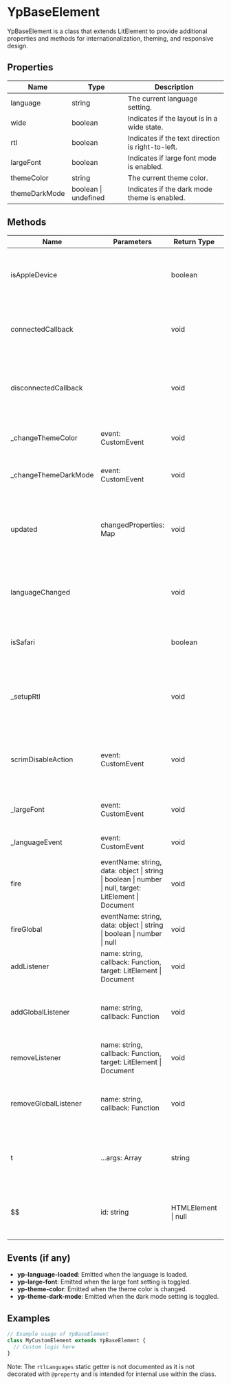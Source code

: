 # YpBaseElement

YpBaseElement is a class that extends LitElement to provide additional properties and methods for internationalization, theming, and responsive design.

## Properties

| Name           | Type                      | Description                                      |
|----------------|---------------------------|--------------------------------------------------|
| language       | string                    | The current language setting.                    |
| wide           | boolean                   | Indicates if the layout is in a wide state.      |
| rtl            | boolean                   | Indicates if the text direction is right-to-left.|
| largeFont      | boolean                   | Indicates if large font mode is enabled.         |
| themeColor     | string                    | The current theme color.                         |
| themeDarkMode  | boolean \| undefined      | Indicates if the dark mode theme is enabled.     |

## Methods

| Name                  | Parameters                        | Return Type | Description                                                                 |
|-----------------------|-----------------------------------|-------------|-----------------------------------------------------------------------------|
| isAppleDevice         |                                   | boolean     | Returns true if the current device is an Apple device.                      |
| connectedCallback     |                                   | void        | Lifecycle method that runs when the element is added to the DOM.            |
| disconnectedCallback  |                                   | void        | Lifecycle method that runs when the element is removed from the DOM.        |
| _changeThemeColor     | event: CustomEvent                | void        | Handles the change of theme color.                                          |
| _changeThemeDarkMode  | event: CustomEvent                | void        | Handles the change of dark mode theme.                                      |
| updated               | changedProperties: Map            | void        | Lifecycle method that runs when the element's properties have changed.      |
| languageChanged       |                                   | void        | Method to override when the language property changes.                      |
| isSafari              |                                   | boolean     | Returns true if the current browser is Safari.                              |
| _setupRtl             |                                   | void        | Sets up the right-to-left text direction based on the current language.     |
| scrimDisableAction    | event: CustomEvent                | void        | Prevents the default action and stops propagation for an event.             |
| _largeFont            | event: CustomEvent                | void        | Handles the change of large font mode.                                      |
| _languageEvent        | event: CustomEvent                | void        | Handles the change of language.                                             |
| fire                  | eventName: string, data: object \| string \| boolean \| number \| null, target: LitElement \| Document | void | Dispatches a custom event. |
| fireGlobal            | eventName: string, data: object \| string \| boolean \| number \| null | void | Dispatches a custom event to the document. |
| addListener           | name: string, callback: Function, target: LitElement \| Document | void | Adds an event listener. |
| addGlobalListener     | name: string, callback: Function  | void        | Adds a global event listener to the document.                               |
| removeListener        | name: string, callback: Function, target: LitElement \| Document | void | Removes an event listener. |
| removeGlobalListener  | name: string, callback: Function  | void        | Removes a global event listener from the document.                          |
| t                     | ...args: Array<string>            | string      | Translates a given key using the i18n translation system.                   |
| $$                    | id: string                        | HTMLElement \| null | Selects and returns an element from the shadow DOM. |

## Events (if any)

- **yp-language-loaded**: Emitted when the language is loaded.
- **yp-large-font**: Emitted when the large font setting is toggled.
- **yp-theme-color**: Emitted when the theme color is changed.
- **yp-theme-dark-mode**: Emitted when the dark mode setting is toggled.

## Examples

```typescript
// Example usage of YpBaseElement
class MyCustomElement extends YpBaseElement {
  // Custom logic here
}
```

Note: The `rtlLanguages` static getter is not documented as it is not decorated with `@property` and is intended for internal use within the class.